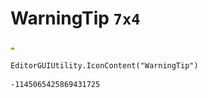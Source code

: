# WarningTip `7x4`
<img src="/img/WarningTip.png" width=7 height=4>

``` CSharp
EditorGUIUtility.IconContent("WarningTip")
```
```
-1145065425869431725
```
